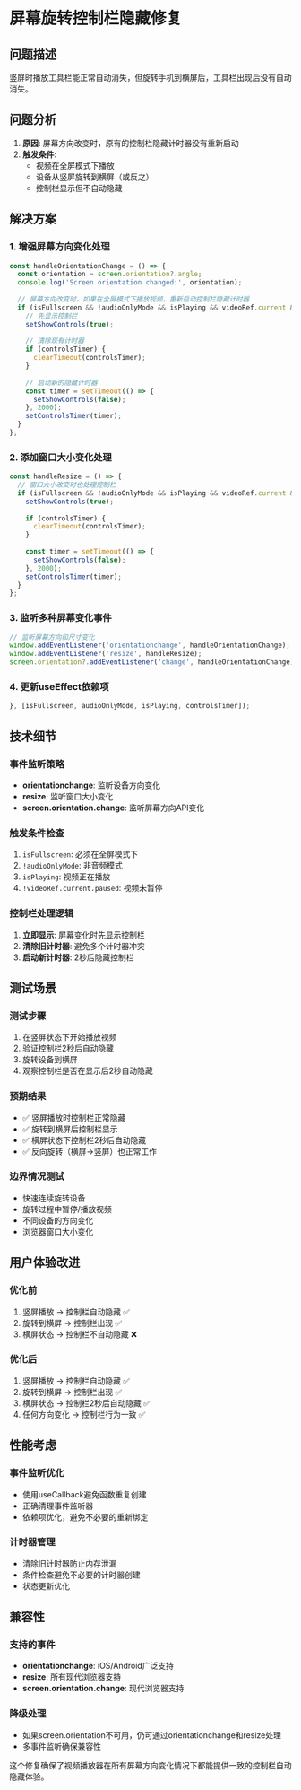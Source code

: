 # 屏幕旋转控制栏隐藏修复

## 问题描述
竖屏时播放工具栏能正常自动消失，但旋转手机到横屏后，工具栏出现后没有自动消失。

## 问题分析
1. **原因**: 屏幕方向改变时，原有的控制栏隐藏计时器没有重新启动
2. **触发条件**: 
   - 视频在全屏模式下播放
   - 设备从竖屏旋转到横屏（或反之）
   - 控制栏显示但不自动隐藏

## 解决方案

### 1. 增强屏幕方向变化处理
```typescript
const handleOrientationChange = () => {
  const orientation = screen.orientation?.angle;
  console.log('Screen orientation changed:', orientation);
  
  // 屏幕方向改变时，如果在全屏模式下播放视频，重新启动控制栏隐藏计时器
  if (isFullscreen && !audioOnlyMode && isPlaying && videoRef.current && !videoRef.current.paused) {
    // 先显示控制栏
    setShowControls(true);
    
    // 清除现有计时器
    if (controlsTimer) {
      clearTimeout(controlsTimer);
    }
    
    // 启动新的隐藏计时器
    const timer = setTimeout(() => {
      setShowControls(false);
    }, 2000);
    setControlsTimer(timer);
  }
};
```

### 2. 添加窗口大小变化处理
```typescript
const handleResize = () => {
  // 窗口大小改变时也处理控制栏
  if (isFullscreen && !audioOnlyMode && isPlaying && videoRef.current && !videoRef.current.paused) {
    setShowControls(true);
    
    if (controlsTimer) {
      clearTimeout(controlsTimer);
    }
    
    const timer = setTimeout(() => {
      setShowControls(false);
    }, 2000);
    setControlsTimer(timer);
  }
};
```

### 3. 监听多种屏幕变化事件
```typescript
// 监听屏幕方向和尺寸变化
window.addEventListener('orientationchange', handleOrientationChange);
window.addEventListener('resize', handleResize);
screen.orientation?.addEventListener('change', handleOrientationChange);
```

### 4. 更新useEffect依赖项
```typescript
}, [isFullscreen, audioOnlyMode, isPlaying, controlsTimer]);
```

## 技术细节

### 事件监听策略
- **orientationchange**: 监听设备方向变化
- **resize**: 监听窗口大小变化
- **screen.orientation.change**: 监听屏幕方向API变化

### 触发条件检查
1. `isFullscreen`: 必须在全屏模式下
2. `!audioOnlyMode`: 非音频模式
3. `isPlaying`: 视频正在播放
4. `!videoRef.current.paused`: 视频未暂停

### 控制栏处理逻辑
1. **立即显示**: 屏幕变化时先显示控制栏
2. **清除旧计时器**: 避免多个计时器冲突
3. **启动新计时器**: 2秒后隐藏控制栏

## 测试场景

### 测试步骤
1. 在竖屏状态下开始播放视频
2. 验证控制栏2秒后自动隐藏
3. 旋转设备到横屏
4. 观察控制栏是否在显示后2秒自动隐藏

### 预期结果
- ✅ 竖屏播放时控制栏正常隐藏
- ✅ 旋转到横屏后控制栏显示
- ✅ 横屏状态下控制栏2秒后自动隐藏
- ✅ 反向旋转（横屏→竖屏）也正常工作

### 边界情况测试
- 快速连续旋转设备
- 旋转过程中暂停/播放视频
- 不同设备的方向变化
- 浏览器窗口大小变化

## 用户体验改进

### 优化前
1. 竖屏播放 → 控制栏自动隐藏 ✅
2. 旋转到横屏 → 控制栏出现 ✅
3. 横屏状态 → 控制栏不自动隐藏 ❌

### 优化后
1. 竖屏播放 → 控制栏自动隐藏 ✅
2. 旋转到横屏 → 控制栏出现 ✅
3. 横屏状态 → 控制栏2秒后自动隐藏 ✅
4. 任何方向变化 → 控制栏行为一致 ✅

## 性能考虑

### 事件监听优化
- 使用useCallback避免函数重复创建
- 正确清理事件监听器
- 依赖项优化，避免不必要的重新绑定

### 计时器管理
- 清除旧计时器防止内存泄漏
- 条件检查避免不必要的计时器创建
- 状态更新优化

## 兼容性

### 支持的事件
- **orientationchange**: iOS/Android广泛支持
- **resize**: 所有现代浏览器支持
- **screen.orientation.change**: 现代浏览器支持

### 降级处理
- 如果screen.orientation不可用，仍可通过orientationchange和resize处理
- 多事件监听确保兼容性

这个修复确保了视频播放器在所有屏幕方向变化情况下都能提供一致的控制栏自动隐藏体验。
